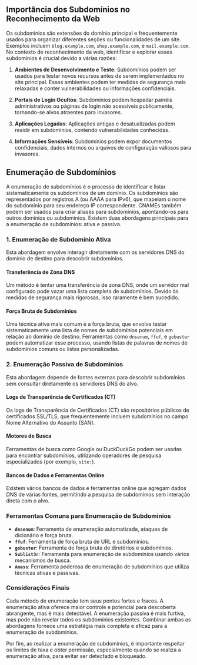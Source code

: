 ## Importância dos Subdomínios no Reconhecimento da Web

Os subdomínios são extensões do domínio principal e frequentemente usados para organizar diferentes seções ou funcionalidades de um site. 
Exemplos incluem `blog.example.com`, `shop.example.com`, e `mail.example.com`. No contexto de reconhecimento da web, identificar e explorar esses subdomínios é crucial devido a várias razões:

1. **Ambientes de Desenvolvimento e Teste**: Subdomínios podem ser usados para testar novos recursos antes de serem implementados no site principal. Esses ambientes podem ter medidas de segurança mais relaxadas e conter vulnerabilidades ou informações confidenciais.
    
2. **Portais de Login Ocultos**: Subdomínios podem hospedar painéis administrativos ou páginas de login não acessíveis publicamente, tornando-se alvos atraentes para invasores.
    
3. **Aplicações Legadas**: Aplicações antigas e desatualizadas podem residir em subdomínios, contendo vulnerabilidades conhecidas.
    
4. **Informações Sensíveis**: Subdomínios podem expor documentos confidenciais, dados internos ou arquivos de configuração valiosos para invasores.
    

## Enumeração de Subdomínios

A enumeração de subdomínios é o processo de identificar e listar sistematicamente os subdomínios de um domínio. Os subdomínios são representados por registros A (ou AAAA para IPv6), que mapeiam o nome do subdomínio para seu endereço IP correspondente. CNAMEs também podem ser usados para criar aliases para subdomínios, apontando-os para outros domínios ou subdomínios. Existem duas abordagens principais para a enumeração de subdomínios: ativa e passiva.

### 1. Enumeração de Subdomínio Ativa

Esta abordagem envolve interagir diretamente com os servidores DNS do domínio de destino para descobrir subdomínios.

#### **Transferência de Zona DNS**

Um método é tentar uma transferência de zona DNS, onde um servidor mal configurado pode vazar uma lista completa de subdomínios. Devido às medidas de segurança mais rigorosas, isso raramente é bem sucedido.

#### **Força Bruta de Subdomínios**

Uma técnica ativa mais comum é a força bruta, que envolve testar sistematicamente uma lista de nomes de subdomínios potenciais em relação ao domínio de destino. Ferramentas como `dnsenum`, `ffuf`, e `gobuster` podem automatizar esse processo, usando listas de palavras de nomes de subdomínios comuns ou listas personalizadas.

### 2. Enumeração Passiva de Subdomínios

Esta abordagem depende de fontes externas para descobrir subdomínios sem consultar diretamente os servidores DNS do alvo.

#### **Logs de Transparência de Certificados (CT)**

Os logs de Transparência de Certificados (CT) são repositórios públicos de certificados SSL/TLS, que frequentemente incluem subdomínios no campo Nome Alternativo do Assunto (SAN).

#### **Motores de Busca**

Ferramentas de busca como Google ou DuckDuckGo podem ser usadas para encontrar subdomínios, utilizando operadores de pesquisa especializados (por exemplo, `site:`).

#### **Bancos de Dados e Ferramentas Online**

Existem vários bancos de dados e ferramentas online que agregam dados DNS de várias fontes, permitindo a pesquisa de subdomínios sem interação direta com o alvo.

### Ferramentas Comuns para Enumeração de Subdomínios

- **`dnsenum`**: Ferramenta de enumeração automatizada, ataques de dicionário e força bruta.
- **`ffuf`**: Ferramenta de força bruta de URL e subdomínios.
- **`gobuster`**: Ferramenta de força bruta de diretórios e subdomínios.
- **`Sublist3r`**: Ferramenta para enumeração de subdomínios usando vários mecanismos de busca.
- **`Amass`**: Ferramenta poderosa de enumeração de subdomínios que utiliza técnicas ativas e passivas.

### Considerações Finais

Cada método de enumeração tem seus pontos fortes e fracos. A enumeração ativa oferece maior controle e potencial para descoberta abrangente, mas é mais detectável. A enumeração passiva é mais furtiva, mas pode não revelar todos os subdomínios existentes. Combinar ambas as abordagens fornece uma estratégia mais completa e eficaz para a enumeração de subdomínios.

Por fim, ao realizar a enumeração de subdomínios, é importante respeitar os limites de taxa e obter permissão, especialmente quando se realiza a enumeração ativa, para evitar ser detectado e bloqueado.